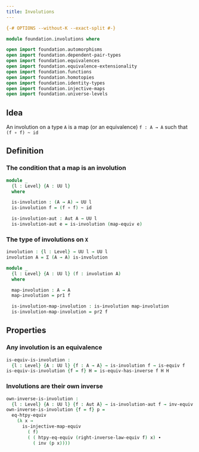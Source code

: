 ```yaml
---
title: Involutions
---
```


```agda
{-# OPTIONS --without-K --exact-split #-}

module foundation.involutions where

open import foundation.automorphisms
open import foundation.dependent-pair-types
open import foundation.equivalences
open import foundation.equivalence-extensionality
open import foundation.functions
open import foundation.homotopies
open import foundation.identity-types
open import foundation.injective-maps
open import foundation.universe-levels
```

## Idea

An involution on a type `A` is a map (or an equivalence) `f : A → A` such that `(f ∘ f) ~ id`

## Definition

### The condition that a map is an involution

```agda
module _
  {l : Level} {A : UU l}
  where

  is-involution : (A → A) → UU l
  is-involution f = (f ∘ f) ~ id

  is-involution-aut : Aut A → UU l
  is-involution-aut e = is-involution (map-equiv e)
```

### The type of involutions on `X`

```agda
involution : {l : Level} → UU l → UU l
involution A = Σ (A → A) is-involution

module _
  {l : Level} {A : UU l} (f : involution A)
  where

  map-involution : A → A
  map-involution = pr1 f

  is-involution-map-involution : is-involution map-involution
  is-involution-map-involution = pr2 f
```

## Properties

### Any involution is an equivalence

```agda
is-equiv-is-involution :
  {l : Level} {A : UU l} {f : A → A} → is-involution f → is-equiv f
is-equiv-is-involution {f = f} H = is-equiv-has-inverse f H H
```

### Involutions are their own inverse

```agda
own-inverse-is-involution :
  {l : Level} {A : UU l} {f : Aut A} → is-involution-aut f → inv-equiv f ＝ f
own-inverse-is-involution {f = f} p =
  eq-htpy-equiv
    (λ x →
      is-injective-map-equiv
        ( f)
        ( ( htpy-eq-equiv (right-inverse-law-equiv f) x) ∙
          ( inv (p x))))
```
